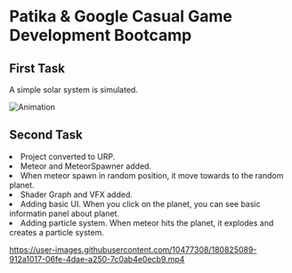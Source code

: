 # Patika & Google Casual Game Development Bootcamp

## First Task

A simple solar system is simulated.

![Animation](https://user-images.githubusercontent.com/10477308/176051022-3feafd67-6ea1-45b0-bcae-d7dc8380da29.gif)

## Second Task

<li> Project converted to URP.
<li> Meteor and MeteorSpawner added.
<li> When meteor spawn in random position, it move towards to the random planet.
<li> Shader Graph and VFX added.
<li> Adding basic UI. When you click on the planet, you can see basic informatin panel about planet.
<li> Adding particle system. When meteor hits the planet, it explodes and creates a particle system.

https://user-images.githubusercontent.com/10477308/180825089-912a1017-06fe-4dae-a250-7c0ab4e0ecb9.mp4

